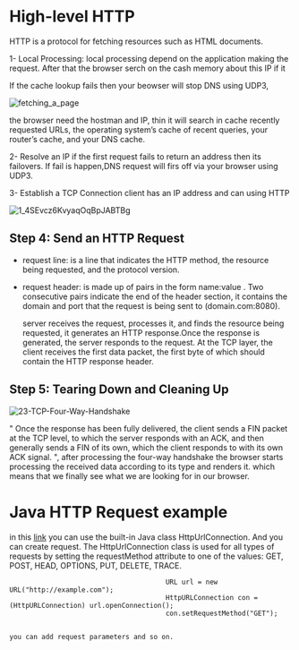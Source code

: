 # High-level HTTP
HTTP is a protocol for fetching resources such as HTML documents.

1- Local Processing:
    local processing  depend on the application making the request. After that the browser serch on the cash memory about this IP if it
  

If the cache lookup fails then your beowser will stop DNS using UDP3,

![fetching_a_page](https://user-images.githubusercontent.com/97829483/158046170-00eb8f7e-4df6-4cbb-a861-4fa792c89a1e.png)

the browser need the hostman and IP, thin it will search in cache recently requested URLs, the operating system’s cache of recent queries, your router’s cache, and your DNS cache.   

2- Resolve an IP
  if the first request fails to return an address then its failovers. If fail is happen,DNS request will firs off via your browser using UDP3.
  
3- Establish a TCP Connection
  client has an IP address and can using HTTP
  
![1_4SEvcz6KvyaqOqBpJABTBg](https://user-images.githubusercontent.com/97829483/158550288-20886864-4057-4b19-8ca6-6b774771bb09.png)


## Step 4: Send an HTTP Request
  - request line: is a line that indicates the HTTP method, the resource being requested, and the protocol version.
  - request header: is made up of pairs in the form name:value <CR><LF>. Two consecutive <CR><LF> pairs indicate the end of the header section, it contains the domain and port that the request is being sent to (domain.com:8080).
    
     server receives the request, processes it, and finds the resource being requested, it generates an HTTP response.Once the response is generated, the server responds to the request. At the TCP layer, the client receives the first data packet, the first byte of which should contain the HTTP response header. 
    
## Step 5: Tearing Down and Cleaning Up
![23-TCP-Four-Way-Handshake](https://user-images.githubusercontent.com/97829483/158553052-ea0554df-1f94-4129-bf57-6ad45966aa35.jpg)

" Once the response has been fully delivered, the client sends a FIN packet at the TCP level, to which the server responds with an ACK, and then generally sends a FIN of its own, which the client responds to with its own ACK signal. ", after processing the four-way handshake the browser starts processing the received data according to its type and renders it. which means that we finally see what we are looking for in our browser.

# Java HTTP Request example
   in  this [link](https://www.baeldung.com/java-http-request) you can use the built-in Java class HttpUrlConnection. And you can create request.
   The HttpUrlConnection class is used for all types of requests by setting the requestMethod attribute to one of the values: GET, POST, HEAD, OPTIONS, PUT, DELETE, TRACE.
                                          
                                           URL url = new URL("http://example.com");
                                           HttpURLConnection con = (HttpURLConnection) url.openConnection(); 
                                           con.setRequestMethod("GET");

    
    you can add request parameters and so on.
